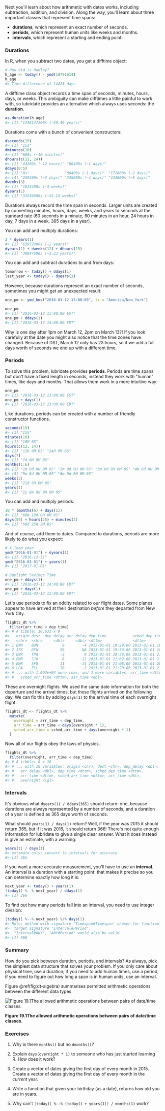 
Next you'll learn about how arithmetic with dates works, including subtraction, addition, and division. Along the way, you'll learn about three important classes that represent time spans:

* __durations__, which represent an exact number of seconds.
* __periods__, which represent human units like weeks and months.
* __intervals__, which represent a starting and ending point.

### Durations

In R, when you subtract two dates, you get a difftime object:


```r
# How old is Hadley?
h_age <- today() - ymd(19791014)
h_age
#> Time difference of 14423 days
```

A difftime class object records a time span of seconds, minutes, hours, days, or weeks. This ambiguity can make difftimes a little painful to work with, so lubridate provides an alternative which always uses seconds: the __duration__.


```r
as.duration(h_age)
#> [1] "1246147200s (~39.49 years)"
```

Durations come with a bunch of convenient constructors:


```r
dseconds(15)
#> [1] "15s"
dminutes(10)
#> [1] "600s (~10 minutes)"
dhours(c(12, 24))
#> [1] "43200s (~12 hours)" "86400s (~1 days)"
ddays(0:5)
#> [1] "0s"                "86400s (~1 days)"  "172800s (~2 days)"
#> [4] "259200s (~3 days)" "345600s (~4 days)" "432000s (~5 days)"
dweeks(3)
#> [1] "1814400s (~3 weeks)"
dyears(1)
#> [1] "31536000s (~52.14 weeks)"
```

Durations always record the time span in seconds. Larger units are created by converting minutes, hours, days, weeks, and years to seconds at the standard rate (60 seconds in a minute, 60 minutes in an hour, 24 hours in day, 7 days in a week, 365 days in a year).

You can add and multiply durations:


```r
2 * dyears(1)
#> [1] "63072000s (~2 years)"
dyears(1) + dweeks(12) + dhours(15)
#> [1] "38847600s (~1.23 years)"
```

You can add and subtract durations to and from days:


```r
tomorrow <- today() + ddays(1)
last_year <- today() - dyears(1)
```

However, because durations represent an exact number of seconds, sometimes you might get an unexpected result:


```r
one_pm <- ymd_hms("2016-03-12 13:00:00", tz = "America/New_York")

one_pm
#> [1] "2016-03-12 13:00:00 EST"
one_pm + ddays(1)
#> [1] "2016-03-13 14:00:00 EDT"
```

Why is one day after 1pm on March 12, 2pm on March 13?! If you look carefully at the date you might also notice that the time zones have changed. Because of DST, March 12 only has 23 hours, so if we add a full days worth of seconds we end up with a different time.

### Periods

To solve this problem, lubridate provides __periods__. Periods are time spans but don't have a fixed length in seconds, instead they work with "human" times, like days and months. That allows them work in a more intuitive way:


```r
one_pm
#> [1] "2016-03-12 13:00:00 EST"
one_pm + days(1)
#> [1] "2016-03-13 13:00:00 EDT"
```

Like durations, periods can be created with a number of friendly constructor functions. 


```r
seconds(15)
#> [1] "15S"
minutes(10)
#> [1] "10M 0S"
hours(c(12, 24))
#> [1] "12H 0M 0S" "24H 0M 0S"
days(7)
#> [1] "7d 0H 0M 0S"
months(1:6)
#> [1] "1m 0d 0H 0M 0S" "2m 0d 0H 0M 0S" "3m 0d 0H 0M 0S" "4m 0d 0H 0M 0S"
#> [5] "5m 0d 0H 0M 0S" "6m 0d 0H 0M 0S"
weeks(3)
#> [1] "21d 0H 0M 0S"
years(1)
#> [1] "1y 0m 0d 0H 0M 0S"
```

You can add and multiply periods:


```r
10 * (months(6) + days(1))
#> [1] "60m 10d 0H 0M 0S"
days(50) + hours(25) + minutes(2)
#> [1] "50d 25H 2M 0S"
```

And of course, add them to dates. Compared to durations, periods are more likely to do what you expect:


```r
# A leap year
ymd("2016-01-01") + dyears(1)
#> [1] "2016-12-31"
ymd("2016-01-01") + years(1)
#> [1] "2017-01-01"

# Daylight Savings Time
one_pm + ddays(1)
#> [1] "2016-03-13 14:00:00 EDT"
one_pm + days(1)
#> [1] "2016-03-13 13:00:00 EDT"
```

Let's use periods to fix an oddity related to our flight dates. Some planes appear to have arrived at their destination _before_ they departed from New York City.


```r
flights_dt %>% 
  filter(arr_time < dep_time) 
#> # A tibble: 10,633 x 9
#>   origin dest  dep_delay arr_delay dep_time            sched_dep_time     
#>   <chr>  <chr>     <dbl>     <dbl> <dttm>              <dttm>             
#> 1 EWR    BQN           9        -4 2013-01-01 19:29:00 2013-01-01 19:20:00
#> 2 JFK    DFW          59        NA 2013-01-01 19:39:00 2013-01-01 18:40:00
#> 3 EWR    TPA          -2         9 2013-01-01 20:58:00 2013-01-01 21:00:00
#> 4 EWR    SJU          -6       -12 2013-01-01 21:02:00 2013-01-01 21:08:00
#> 5 EWR    SFO          11       -14 2013-01-01 21:08:00 2013-01-01 20:57:00
#> 6 LGA    FLL         -10        -2 2013-01-01 21:20:00 2013-01-01 21:30:00
#> # ... with 1.063e+04 more rows, and 3 more variables: arr_time <dttm>,
#> #   sched_arr_time <dttm>, air_time <dbl>
```

These are overnight flights. We used the same date information for both the departure and the arrival times, but these flights arrived on the following day. We can fix this by adding `days(1)` to the arrival time of each overnight flight.


```r
flights_dt <- flights_dt %>% 
  mutate(
    overnight = arr_time < dep_time,
    arr_time = arr_time + days(overnight * 1),
    sched_arr_time = sched_arr_time + days(overnight * 1)
  )
```

Now all of our flights obey the laws of physics.


```r
flights_dt %>% 
  filter(overnight, arr_time < dep_time) 
#> # A tibble: 0 x 10
#> # ... with 10 variables: origin <chr>, dest <chr>, dep_delay <dbl>,
#> #   arr_delay <dbl>, dep_time <dttm>, sched_dep_time <dttm>,
#> #   arr_time <dttm>, sched_arr_time <dttm>, air_time <dbl>,
#> #   overnight <lgl>
```

### Intervals

It's obvious what `dyears(1) / ddays(365)` should return: one, because durations are always represented by a number of seconds, and a duration of a year is defined as 365 days worth of seconds.

What should `years(1) / days(1)` return? Well, if the year was 2015 it should return 365, but if it was 2016, it should return 366! There's not quite enough information for lubridate to give a single clear answer. What it does instead is give an estimate, with a warning:


```r
years(1) / days(1)
#> estimate only: convert to intervals for accuracy
#> [1] 365
```

If you want a more accurate measurement, you'll have to use an __interval__. An interval is a duration with a starting point: that makes it precise so you can determine exactly how long it is:


```r
next_year <- today() + years(1)
(today() %--% next_year) / ddays(1)
#> [1] 366
```

To find out how many periods fall into an interval, you need to use integer division:


```r
(today() %--% next_year) %/% days(1)
#> Note: method with signature 'Timespan#Timespan' chosen for function '%/%',
#>  target signature 'Interval#Period'.
#>  "Interval#ANY", "ANY#Period" would also be valid
#> [1] 366
```

### Summary

How do you pick between duration, periods, and intervals? As always, pick the simplest data structure that solves your problem. If you only care about physical time, use a duration; if you need to add human times, use a period; if you need to figure out how long a span is in human units, use an interval.

Figure \@ref(fig:dt-algebra) summarises permitted arithmetic operations between the different data types.

![Figure 19.1The allowed arithmetic operations between pairs of date/time classes.](diagrams/datetimes-arithmetic)

**Figure 19.1The allowed arithmetic operations between pairs of date/time classes.**

### Exercises

1.  Why is there `months()` but no `dmonths()`?

1.  Explain `days(overnight * 1)` to someone who has just started 
    learning R. How does it work?

1.  Create a vector of dates giving the first day of every month in 2015.
    Create a vector of dates giving the first day of every month
    in the _current_ year.

1.  Write a function that given your birthday (as a date), returns 
    how old you are in years.

1.  Why can't `(today() %--% (today() + years(1)) / months(1)` work?
